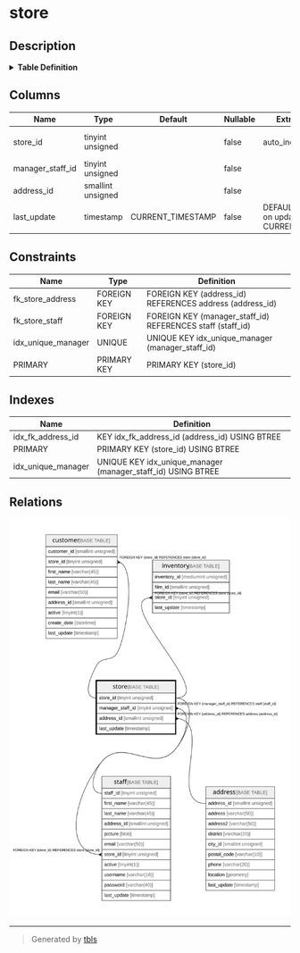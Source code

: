 # store

## Description

<details>
<summary><strong>Table Definition</strong></summary>

```sql
CREATE TABLE `store` (
  `store_id` tinyint unsigned NOT NULL AUTO_INCREMENT,
  `manager_staff_id` tinyint unsigned NOT NULL,
  `address_id` smallint unsigned NOT NULL,
  `last_update` timestamp NOT NULL DEFAULT CURRENT_TIMESTAMP ON UPDATE CURRENT_TIMESTAMP,
  PRIMARY KEY (`store_id`),
  UNIQUE KEY `idx_unique_manager` (`manager_staff_id`),
  KEY `idx_fk_address_id` (`address_id`),
  CONSTRAINT `fk_store_address` FOREIGN KEY (`address_id`) REFERENCES `address` (`address_id`) ON DELETE RESTRICT ON UPDATE CASCADE,
  CONSTRAINT `fk_store_staff` FOREIGN KEY (`manager_staff_id`) REFERENCES `staff` (`staff_id`) ON DELETE RESTRICT ON UPDATE CASCADE
) ENGINE=InnoDB AUTO_INCREMENT=[Redacted by tbls] DEFAULT CHARSET=utf8mb4 COLLATE=utf8mb4_0900_ai_ci
```

</details>

## Columns

| Name | Type | Default | Nullable | Extra Definition | Children | Parents | Comment |
| ---- | ---- | ------- | -------- | ---------------- | -------- | ------- | ------- |
| store_id | tinyint unsigned |  | false | auto_increment | [customer](customer.md) [inventory](inventory.md) [staff](staff.md) |  |  |
| manager_staff_id | tinyint unsigned |  | false |  |  | [staff](staff.md) |  |
| address_id | smallint unsigned |  | false |  |  | [address](address.md) |  |
| last_update | timestamp | CURRENT_TIMESTAMP | false | DEFAULT_GENERATED on update CURRENT_TIMESTAMP |  |  |  |

## Constraints

| Name | Type | Definition |
| ---- | ---- | ---------- |
| fk_store_address | FOREIGN KEY | FOREIGN KEY (address_id) REFERENCES address (address_id) |
| fk_store_staff | FOREIGN KEY | FOREIGN KEY (manager_staff_id) REFERENCES staff (staff_id) |
| idx_unique_manager | UNIQUE | UNIQUE KEY idx_unique_manager (manager_staff_id) |
| PRIMARY | PRIMARY KEY | PRIMARY KEY (store_id) |

## Indexes

| Name | Definition |
| ---- | ---------- |
| idx_fk_address_id | KEY idx_fk_address_id (address_id) USING BTREE |
| PRIMARY | PRIMARY KEY (store_id) USING BTREE |
| idx_unique_manager | UNIQUE KEY idx_unique_manager (manager_staff_id) USING BTREE |

## Relations

![er](store.svg)

---

> Generated by [tbls](https://github.com/k1LoW/tbls)
